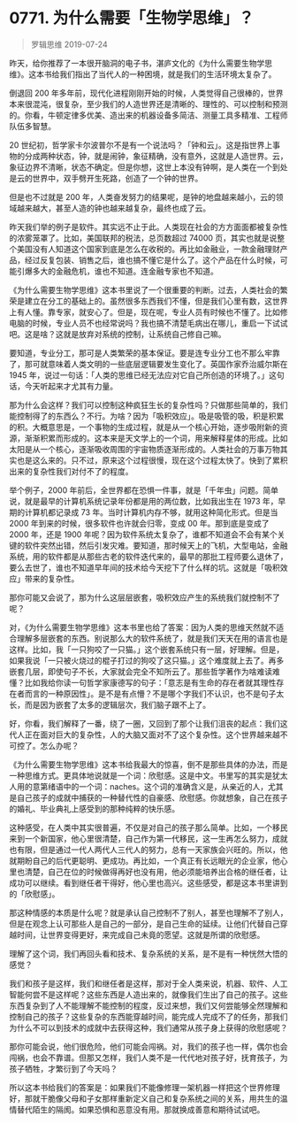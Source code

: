 # 0771. 为什么需要「生物学思维」？
> 罗辑思维
2019-07-24

昨天，给你推荐了一本很开脑洞的电子书，湛庐文化的《为什么需要生物学思维》。这本书给我们指出了当代人的一种困境，就是我们的生活环境太复杂了。

倒退回 200 年多年前，现代化进程刚刚开始的时候，人类觉得自己很棒的，世界本来很混沌，很复杂，至少我们的人造世界还是清晰的、理性的、可以控制和预测的。你看，牛顿定律多优美、造出来的机器设备多简洁、测量工具多精准、工程师队伍多智慧。

20 世纪初，哲学家卡尔波普尔不是有一个说法吗？「钟和云」。这是指世界上事物的分成两种状态，钟，就是闹钟，象征精确，没有意外，这就是人造世界。云，象征边界不清晰，状态不确定。但是你想，这世上本没有钟啊，是人类在一个到处是云的世界中，双手劈开生死路，创造了一个钟的世界。

但是也不过就是 200 年，人类奋发努力的结果呢，是钟的地盘越来越小，云的领域越来越大，甚至人造的钟也越来越复杂，最终也成了云。

昨天我们举的例子是软件。其实远不止于此。人类现在社会的方方面面都被复杂性的浓雾笼罩了。比如，美国联邦的税法，总页数超过 74000 页，其实也就是说整个美国没有人知道这个国家到底是怎么在收税的。再比如金融业，一款金融理财产品，经过反复包装、销售之后，谁也搞不懂它是什么了。这个产品在什么时候，可能引爆多大的金融危机，谁也不知道。连金融专家也不知道。

《为什么需要生物学思维》这本书里说了一个很重要的判断。过去，人类社会的繁荣是建立在分工的基础上的。虽然很多东西我们不懂，但是我们心里有数，这世界上有人懂。靠专家，就安心了。但是，现在呢，专业人员有时候也不懂了。比如修电脑的时候，专业人员不也经常说吗？我也搞不清楚毛病出在哪儿，重启一下试试吧。这是啥？这就是放弃对系统的控制，让系统自己修自己嘛。

要知道，专业分工，那可是人类繁荣的基本保证。要是连专业分工也不那么牢靠了，那可就意味着人类文明的一些底层逻辑要发生变化了。英国作家乔治威尔斯在 1945 年，说过一句话：「人类的思维已经无法应对它自己所创造的环境了。」这句话，今天听起来才尤其有力量。

那为什么会这样？我们可以控制这种疯狂生长的复杂性吗？只做那些简单的，我们能控制得了的东西么？不行。为啥？因为「吸积效应」。吸是吸管的吸，积是积累的积。大概意思是，一个事物的生成过程，就是从一个核心开始，逐步吸附新的资源，渐渐积累而形成的。这本来是天文学上的一个词，用来解释星体的形成。比如太阳是从一个核心，逐渐吸收周围的宇宙物质逐渐形成的。人类社会的万事万物其实也是这么来的。只不过，原来这个过程很慢，现在这个过程太快了。快到了累积出来的复杂性我们对付不了的程度。

举个例子，2000 年前后，全世界都在恐惧一件事，就是「千年虫」问题。简单说，就是最早的计算机系统记录年份都是用的两位数，比如我出生在 1973 年，早期的计算机都记录成 73 年。当时计算机内存不够，就用这种简化形式。但是当 2000 年到来的时候，很多软件也许就会归零，变成 00 年。那到底是变成了 2000 年，还是 1900 年呢？因为软件系统太复杂了，谁都不知道会不会有某个关键的软件突然出错，然后引发灾难。要知道，那时候天上的飞机，大型电站，金融系统，用的软件都是从那些古老的软件迭代来的，最早的那批工程师要么退休了，要么去世了，谁也不知道早年间的技术给今天挖下了什么样的坑。这就是「吸积效应」带来的复杂性。

那你可能又会说了，那为什么这层层嵌套，吸积效应产生的系统我们就控制不了呢？

对，《为什么需要生物学思维》这本书里也给了答案：因为人类的思维天然就不适合理解多层嵌套的东西。别说那么大的软件系统了，就是我们天天在用的语言也是这样。比如，我「一只狗咬了一只猫。」这个嵌套系统只有一层，好理解。但是，如果我说「一只被火烧过的棍子打过的狗咬了这只猫。」这个难度就上去了。再多嵌套几层，即使句子不长，大家就会完全不知所云了。那些哲学著作为啥难读难懂？比如我给你读一句哲学家康德写的句子：「意志是有生命的存在者就其理性存在者而言的一种原因性」。是不是有点懵？不是哪个字我们不认识，也不是句子太长，而是因为嵌套了太多的逻辑层次，我们脑子跟不上了。

好，你看，我们解释了一番，绕了一圈，又回到了那个让我们沮丧的起点：我们这代人正在面对巨大的复杂性，人的大脑又面对不了这个复杂性。这个世界越来越不可控了。怎么办呢？

《为什么需要生物学思维》这本书给我最大的惊喜，倒不是那些具体的办法，而是一种思维方式。更具体地说就是一个词：欣慰感。这是中文。书里写的其实是犹太人用的意第绪语中的一个词：naches。这个词的准确含义是，从亲近的人，尤其是自己孩子的成就中捕获的一种替代性的自豪感、欣慰感。你就想象，自己在孩子的婚礼、毕业典礼上感受到的那种纯粹的快乐感。

这种感受，在人类中其实很普遍，不仅是对自己的孩子那么简单。比如，一个移民来到一个新国家，他心里很清楚，自己作为第一代移民，这一生再怎么努力，成就也有限，但是通过一代人两代人三代人的努力，总有一天家族会兴旺的。所以，他就期盼自己的后代更聪明、更成功。再比如，一个真正有长远眼光的企业家，他心里也清楚，自己在位的时候做得再好也没有用，他必须能培养出合格的继任者，让成功可以继续。看到继任者干得好，他心里也高兴。这些感受，都是这本书里讲到的「欣慰感」。

那这种情感的本质是什么呢？就是承认自己控制不了别人，甚至也理解不了别人，但是在观念上认可那些人是自己的一部分，是自己生命的延续。让他们代替自己穿越时间，让世界变得更好，来完成自己未竟的愿望。这就是所谓的欣慰感。

理解了这个词，我们再回头看和技术、复杂系统的关系，是不是有一种恍然大悟的感觉？

我们和孩子是这样，我们和继任者是这样，那对于全人类来说，机器、软件、人工智能何尝不是这样呢？这些东西是人造出来的，就像我们生出了自己的孩子。这些东西复杂到了人不能理解不能控制的程度，反过来想，我们又何尝能够全然理解和控制自己的孩子？这些复杂的东西能穿越时间，能完成人完成不了的任务，那我们为什么不可以到技术的成就中去获得这种，我们通常从孩子身上获得的欣慰感呢？

那你可能会说，他们很危险，他们可能会闯祸。对，我们的孩子也一样，偶尔也会闯祸，也会不靠谱。但那又怎样，我们人类不是一代代地对孩子好，抚育孩子，为孩子牺牲，才繁衍到了今天吗？

所以这本书给我们的答案是：如果我们不能像修理一架机器一样把这个世界修理好，那就干脆像父母和子女那样重新定义自己和复杂系统之间的关系，用共生的温情替代陌生的隔阂。如果恐惧和恶意没有用。那就换成善意和期待试试吧。

